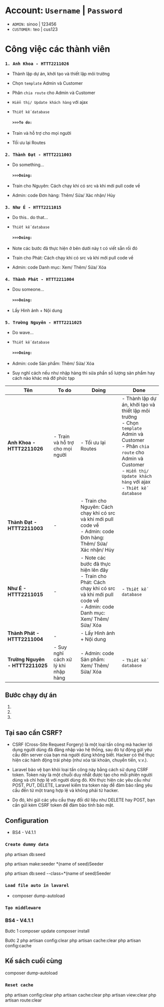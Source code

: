 # Account: `Username` | `Password`

+ `ADMIN:` sinoo | 123456
+ `CUSTOMER:` teo | cus123

# Công việc các thành viên

### `1. Anh Khoa - HTTT2211026`

+ Thành lập dự án, khởi tạo và thiết lập môi trường
+ Chọn `template` Admin và Customer
+ Phân `chia route` cho Admin và Customer
+ `Hiển thị/ Update khách hàng` với ajax
+ `Thiết kế database`

  #### `>>>To do:`

+ Train và hỗ trợ cho mọi người
+ Tối ưu lại Routes

### `2. Thành Đạt - HTTT2211003`

+ Do something...

  #### `>>>Doing:`

+ Train cho Nguyên: Cách chạy khi có src và khi mới pull code về

+ Admin: code Đơn hàng: Thêm/ Sửa/ Xác nhận/ Hủy

### `3. Như É - HTTT2211015`

+ Do this.. do that...
+ `Thiết kế database`

  #### `>>>Doing:`

+ Note các bước đã thực hiện ở bên dưới này t có viết sẵn rồi đó

+ Train cho Phát: Cách chạy khi có src và khi mới pull code về

+ Admin: code  Danh mục: Xem/ Thêm/ Sửa/ Xóa

### `4. Thành Phát - HTTT2211004`

+ Dou someone...

  #### `>>>Doing:`

+ Lấy Hình ảnh + Nội dung

### `5. Trường Nguyên - HTTT2211025`

+ Do wave...
+ `Thiết kế database`

  #### `>>>Doing:`

+ Admin: code Sản phẩm: Thêm/ Sửa/ Xóa
+ Suy nghĩ cách nếu như nhập hàng thì sửa phần sổ lượng sản phẩm hay cách nào khác mà đỡ phức tạp


| **Tên** | **To do** | **Doing**  | **Done** | 
|---------------------------------|-----------------------------------------|------------------------------------------------------------------------------------------------|------------------------------------------------------------------------------------------------|
| **Anh Khoa - HTTT2211026**      | - Train và hỗ trợ cho mọi người        | - Tối ưu lại Routes  | - Thành lập dự án, khởi tạo và thiết lập môi trường<br>- Chọn `template` Admin và Customer<br>- Phân `chia route` cho Admin và Customer<br>- `Hiển thị/ Update khách hàng` với ajax<br>- `Thiết kế database` |
| **Thành Đạt - HTTT2211003**     | -                       | - Train cho Nguyên: Cách chạy khi có src và khi mới pull code về<br>- Admin: code Đơn hàng: Thêm/ Sửa/ Xác nhận/ Hủy |                                                                                                |
| **Như É - HTTT2211015**         | -                  | - Note các bước đã thực hiện lên đây<br>- Train cho Phát: Cách chạy khi có src và khi mới pull code về<br>- Admin: code Danh mục: Xem/ Thêm/ Sửa/ Xóa | - `Thiết kế database`                                                                          |
| **Thành Phát - HTTT2211004**    | -                        | - Lấy Hình ảnh + Nội dung                                                                       |                                                                                                |
| **Trường Nguyên - HTTT2211025** | - Suy nghĩ cách xử lý khi nhập hàng      | - Admin: code Sản phẩm: Xem/ Thêm/ Sửa/ Xóa                                                          | - `Thiết kế database`                                                                          |


## Bước chạy dự án

1.

2.

3.

## Tại sao cần CSRF?

+ CSRF (Cross-Site Request Forgery) là một loại tấn công mà hacker lợi dụng người dùng đã đăng nhập vào hệ thống, sau đó tự động gửi yêu cầu đến server của bạn mà người dùng không biết. Hacker có thể thực hiện các hành động trái phép (như xóa tài khoản, chuyển tiền, v.v.).

+ Laravel bảo vệ bạn khỏi loại tấn công này bằng cách sử dụng CSRF token. Token này là một chuỗi duy nhất được tạo cho mỗi phiên người dùng và chỉ hợp lệ với người dùng đó. Khi thực hiện các yêu cầu như POST, PUT, DELETE, Laravel kiểm tra token này để đảm bảo rằng yêu cầu đến từ một trang hợp lệ và không phải từ hacker.

+ Do đó, khi gửi các yêu cầu thay đổi dữ liệu như DELETE hay POST, bạn cần gửi kèm CSRF token để đảm bảo tính bảo mật.

## Configuration

+ BS4 - V4.1.1

### `Create dummy data`

php artisan db:seed

php artisan make:seeder *(name of seed)Seeder

php artisan db:seed --class=*(name of seed)Seeder

### `Load file auto in lavarel`

+ composer dump-autoload

### `Tạo middleware`

### BS4 - V4.1.1

Bước 1
composer update
composer install

Bước 2
php artisan config:clear
php artisan cache:clear
php artisan config:cache

## Kế sách cuối cùng

composer dump-autoload

### `Reset cache`

php artisan config:clear
php artisan cache:clear
php artisan view:clear
php artisan route:clear

